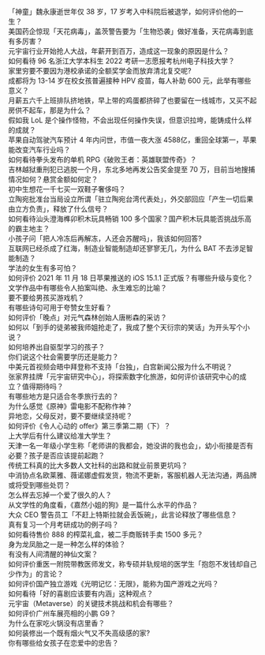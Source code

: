 「神童」魏永康逝世年仅 38 岁，17 岁考入中科院后被退学，如何评价他的一生？  
美国药企惊现「天花病毒」，盖茨警告要为「生物恐袭」做好准备，天花病毒到底有多厉害？  
元宇宙行业开始抢人大战，年薪开到百万，造成这一现象的原因是什么？  
如何看待 96 名浙江大学本科生 2022 考研一志愿报考杭州电子科技大学？  
家里穷要不要因为港校承诺的全额奖学金而放弃清北复交呢?  
成都将为 13-14 岁在校女孩普遍接种 HPV 疫苗，每人补助 600 元，此举有哪些意义？  
月薪五六千上班排队挤地铁，早上带的鸡蛋都挤碎了也要留在一线城市，又买不起房供不起车，那是为什么？  
假如我 LoL 是个操作怪物，不会出现任何操作失误，但意识拉垮，能铸成什么样的成就？  
苹果自动驾驶汽车预计 4 年内问世，市值一夜大涨 4588 ​亿，重回全球第一，苹果能改变汽车行业吗？  
如何看待拳头发布的单机 RPG《破败王者：英雄联盟传奇》？  
吉林越狱重刑犯已逃脱一个月，东北多地再发公告奖金提至 70 万，目前当地搜捕情况如何？悬赏金额如何定？  
初中生想花一千七买一双鞋子奢侈吗？  
立陶宛批准台当局设立所谓「驻立陶宛台湾代表处」，外交部回应「产生一切后果由立方负责」，释放了什么信号？  
如何看待汕头澄海榫卯积木玩具畅销 100 多个国家？国产积木玩具能否挑战乐高的霸主地主？  
小孩子问「把人冷冻后再解冻，人还会苏醒吗」，我该如何回答?  
互联网已经杀成了红海，制造业智能制造却还寥寥无几，为什么 BAT 不去涉足智能制造？  
学法的女生有多可怕？  
如何评价 2021 年 11 月 18 日苹果推送的 iOS 15.1.1 正式版？有哪些升级与变化？  
文学作品中有哪些令人拍案叫绝、永生难忘的比喻？  
要不要给男孩买游戏机？  
有哪些诗句可用于夸赞女生好看？  
如何评价「晚点」对元气森林创始人唐彬森的采访？  
如何以「到手的徒弟被我师姐抢走了，我成了整个天衍宗的笑话」为开头写个小说？  
如何培养出自驱型学习的孩子？  
你们说这个社会需要学历还是能力？  
中美元首视频会晤中拜登称不支持「台独」，白宫新闻公报为什么不明说？  
张家界挂牌「元宇宙研究中心」，将探索数字化旅游，如何评价该研究中心的成立？值得期待吗？  
有哪些地方是只适合冬季旅行去的？  
为什么感觉《原神》雷电影不配称作神？  
异地恋，父母反对，要不要继续坚持呢？  
如何评价《令人心动的 offer》第三季第二期（下）？  
上大学后有什么建议给准大学生？  
天津一名一年级小学生称「老师讲的我都会，她没讲的我也会」，幼小衔接是否有必要？孩子是否应该提前起跑？  
传统工科真的比大多数人文社科的出路和就业前景更坑吗？  
中消协点名欧莱雅、薇诺娜虚假发货，物流不更新，客服机器人无法沟通，两品牌或将受到哪些处罚？  
怎么样去忘掉一个爱了很久的人？  
从文学性的角度看，《嘉然小姐的狗》是一篇什么水平的作品？  
大众 CEO 警告员工「不赶上特斯拉就会丢饭碗」，此言论释放了哪些信息？  
真有复习一个月考研成功的例子吗？  
如何看待售价 888 的榨菜礼盒，被二手商贩转手卖 1500 多元？  
身为龙凤胎之一是一种怎么样的体验？  
有没有人间清醒的神仙文案？  
如何评价重医一附院带教医师发文，称专硕并轨规培的医学生「抱怨不发钱却自己少作为」的言论？  
如何评价国产独立游戏《光明记忆：无限》，能称为国产游戏之光吗？  
如何看待「好的喜剧应该要有内涵」这种观点？  
元宇宙（Metaverse）的关键技术挑战和机会有哪些？  
如何评价广州车展亮相的小鹏 G9？  
为什么在家吃火锅没有店里香？  
如何装修出一个既有烟火气又不失高级感的家?  
你有哪些给女孩子在恋爱中的忠告？  
